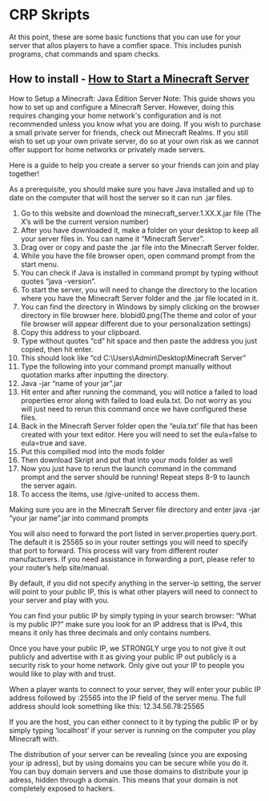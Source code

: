 # CRP Skripts

At this point, these are some basic functions that you can use for your server that allos players to have a comfier space.
This includes punish programs, chat commands and spam checks. 

## How to install - [How to Start a Minecraft Server](https://help.minecraft.net/hc/en-us/articles/360058525452-How-to-Setup-a-Minecraft-Java-Edition-Server)

How to Setup a Minecraft: Java Edition Server
Note: This guide shows you how to set up and configure a Minecraft Server. However, doing this requires changing your home network's configuration and is not recommended unless you know what you are doing. If you wish to purchase a small private server for friends, check out Minecraft Realms. If you still wish to set up your own private server, do so at your own risk as we cannot offer support for home networks or privately made servers. 

Here is a guide to help you create a server so your friends can join and play together!  

As a prerequisite, you should make sure you have Java installed and up to date on the computer that will host the server so it can run .jar files. 


1. Go to this website and download the minecraft_server.1.XX.X.jar file (The X’s will be the current version number) 
2. After you have downloaded it, make a folder on your desktop to keep all your server files in. You can name it “Minecraft Server”. 
3. Drag over or copy and paste the .jar file into the Minecraft Server folder. 
4. While you have the file browser open, open command prompt from the start menu.  
5. You can check if Java is installed in command prompt by typing without quotes “java -version”. 
6. To start the server, you will need to change the directory to the location where you have the Minecraft Server folder and the .jar file located in it. 
7. You can find the directory in Windows by simply clicking on the browser directory in file browser here. blobid0.png(The theme and color of your file browser will appear different due to your personalization settings) 
8. Copy this address to your clipboard. 
9. Type without quotes “cd” hit space and then paste the address you just copied, then hit enter.
10. This should look like “cd C:\Users\Admin\Desktop\Minecraft Server”
11. Type the following into your command prompt manually without quotation marks after inputting the directory.
12. Java -jar “name of your jar”.jar
13. Hit enter and after running the command, you will notice a failed to load properties error along with failed to load eula.txt. Do not worry as you will just need to rerun this command once we have configured these files.
14. Back in the Minecraft Server folder open the “eula.txt’ file that has been created with your text editor. Here you will need to set the eula=false to eula=true and save.
15. Put this compilied mod into the mods folder
16. Then download Skript and put that into your mods folder as well
17. Now you just have to rerun the launch command in the command prompt and the server should be running! Repeat steps 8-9 to launch the server again.
18. To access the items, use /give-united to access them. 

Making sure you are in the Minecraft Server file directory and enter java -jar “your jar name”.jar into command prompts 

You will also need to forward the port listed in server.properties query.port. The default it is 25565 so in your router settings you will need to specify that port to forward. This process will vary from different router manufacturers. If you need assistance in forwarding a port, please refer to your router’s help site/manual. 

By default, if you did not specify anything in the server-ip setting, the server will point to your public IP, this is what other players will need to connect to your server and play with you. 

You can find your public IP by simply typing in your search browser: “What is my public IP?” make sure you look for an IP address that is IPv4, this means it only has three decimals and only contains numbers. 

Once you have your public IP, we STRONGLY urge you to not give it out publicly and advertise with it as giving your public IP out publicly is a security risk to your home network. Only give out your IP to people you would like to play with and trust. 

When a player wants to connect to your server, they will enter your public IP address followed by :25565 into the IP field of the server menu. The full address should look something like this: 12.34.56.78:25565 

If you are the host, you can either connect to it by typing the public IP or by simply typing ‘localhost’ if your server is running on the computer you play Minecraft with.

The distribution of your server can be revealing (since you are exposing your ip adress), but by using domains you can be secure while you do it. 
You can buy domain servers and use those domains to distribute your ip adress, hidden through a domain. This means that your domain is not completely exposed to hackers.
